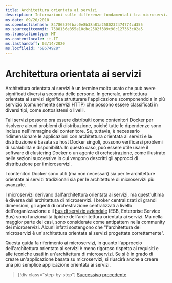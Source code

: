 ```yaml
---
title: Architettura orientata ai servizi
description: Informazioni sulle differenze fondamentali tra microservizi e architettura orientata ai servizi.
ms.date: 09/20/2018
ms.openlocfilehash: 84786539fbac0e8b38a81a2580232474774cd355
ms.sourcegitcommit: 7588136e355e10cbc2582f389c90c127363c02a5
ms.translationtype: MT
ms.contentlocale: it-IT
ms.lasthandoff: 03/14/2020
ms.locfileid: "68674928"
---
```

# <a name="service-oriented-architecture"></a>Architettura orientata ai servizi

Architettura orientata ai servizi è un termine molto usato che può avere significati diversi a seconda delle persone. In generale, architettura orientata ai servizi significa strutturare l'applicazione scomponendola in più servizio (comunemente servizi HTTP) che possono essere classificati in diversi tipi, come sottosistemi o livelli.

Tali servizi possono ora essere distribuiti come contenitori Docker per risolvere alcuni problemi di distribuzione, poiché tutte le dipendenze sono incluse nell'immagine del contenitore. Se, tuttavia, è necessario ridimensionare le applicazioni con architettura orientata ai servizi e la distribuzione è basata su host Docker singoli, possono verificarsi problemi di scalabilità e disponibilità. In questo caso, può essere utile usare il software di clustering Docker o un agente di orchestrazione, come illustrato nelle sezioni successive in cui vengono descritti gli approcci di distribuzione per i microservizi.

I contenitori Docker sono utili (ma non necessari) sia per le architetture orientate ai servizi tradizionali sia per le architetture di microservizi più avanzate.

I microservizi derivano dall'architettura orientata ai servizi, ma quest'ultima è diversa dall'architettura di microservizi. I broker centralizzati di grandi dimensioni, gli agenti di orchestrazione centralizzati a livello dell'organizzazione e il [bus di servizio aziendale](https://en.wikipedia.org/wiki/Enterprise_service_bus) (ESB, Enterprise Service Bus) sono funzionalità tipiche dell'architettura orientata ai servizi. Ma nella maggior parte dei casi, sono considerate come antipattern nella community dei microservizi. Alcuni infatti sostengono che "l'architettura dei microservizi è un'architettura orientata ai servizi progettata correttamente".

Questa guida fa riferimento ai microservizi, in quanto l'approccio dell'architettura orientato ai servizi è meno rigoroso rispetto ai requisiti e alle tecniche usati in un'architettura di microservizi. Se si è in grado di creare un'applicazione basata su microservizi, si riuscirà anche a creare una più semplice applicazione orientata ai servizi.

>[!div class="step-by-step"]
>[Successivo](docker-application-state-data.md)
>[precedente](microservices-architecture.md)
